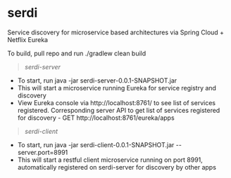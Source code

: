 # serdi
Service discovery for microservice based architectures via Spring Cloud + Netflix Eureka

To build, pull repo and run ./gradlew clean build

>*serdi-server*
>> 
* To start, run java -jar serdi-server-0.0.1-SNAPSHOT.jar
* This will start a microservice running Eureka for service registry and discovery
* View Eureka console via http://localhost:8761/ to see list of services registered. Corresponding server API to get list of services registered for discovery - GET http://localhost:8761/eureka/apps

>*serdi-client*
>> 
* To start, run java -jar serdi-client-0.0.1-SNAPSHOT.jar --server.port=8991
* This will start a restful client microservice running on port 8991, automatically registered on serdi-server for discovery by other apps




